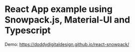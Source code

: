 # React App example using Snowpack.js, Material-UI and Typescript

Demo: https://doddydigitaldesign.github.io/react-snowpack/
